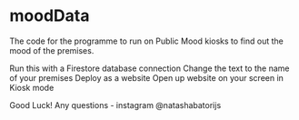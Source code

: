 # moodData
The code for the programme to run on Public Mood kiosks to find out the mood of the premises.

Run this with a Firestore database connection
Change the text to the name of your premises
Deploy as a website
Open up website on your screen in Kiosk mode

Good Luck!
Any questions - instagram @natashabatorijs
